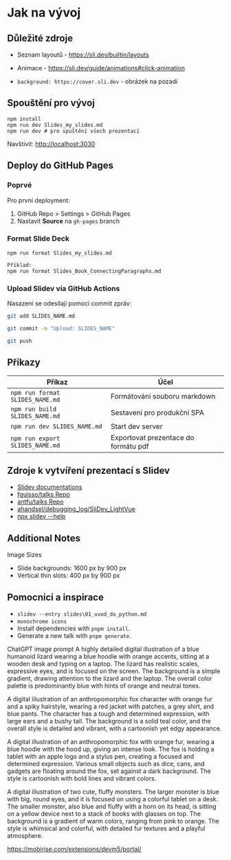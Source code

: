 # Jak na vývoj

## Důležité zdroje
- Seznam layoutů - https://sli.dev/builtin/layouts
- Animace - https://sli.dev/guide/animations#click-animation

- `background: https://cover.sli.dev` - obrázek na pozadí

## Spouštění pro vývoj

```shell
npm install
npm run dev Slides_my_slides.md
npm run dev # pro spuštění všech prezentací
```

Navštívit: <http://localhost:3030>

## Deploy do GitHub Pages

### Poprvé

Pro první deployment:

  1. GitHub Repo > Settings > GitHub Pages
  2. Nastavit **Source** na `gh-pages` branch

### Format Slide Deck

```shell
npm run format Slides_my_slides.md

Příklad:
npm run format Slides_Book_ConnectingParagraphs.md
```

### Upload Slidev via GitHub Actions
Nasazení se odesílají pomocí commit zpráv:

```bash
git add SLIDES_NAME.md

git commit -m "Upload: SLIDES_NAME"

git push
```

## Příkazy

| Příkaz                          | Účel                                 |
|---------------------------------|--------------------------------------|
| `npm run format SLIDES_NAME.md` | Formátování souboru markdown         |
| `npm run build SLIDES_NAME.md`  | Sestavení pro produkční SPA          |
| `npm run dev SLIDES_NAME.md`    | Start dev server                     |
| `npm run export SLIDES_NAME.md` | Exportovat prezentace do formátu pdf |

## Zdroje k vytvíření prezentací s Slidev

* [Slidev documentations](https://sli.dev/)
* [fguisso/talks Repo](https://github.com/fguisso/talks)
* [antfu/talks Repo](https://github.com/antfu/talks)
* [ahandsel/debugging_log/SliDev_LightVue](https://github.com/ahandsel/debugging_log/tree/master/SliDev_LightVue)
* [npx slidev --help](https://github.com/ahandsel/debugging_log/blob/master/SliDev_LightVue/SliDev_Basic/SliDev_Help.md#npx-slidev---help)

## Additional Notes

Image Sizes

* Slide backgrounds: 1600 px by 900 px
* Vertical thin slots: 400 px by 900 px


## Pomocnici a inspirace
- `slidev --entry slides\01_uvod_do_python.md` 
- `monochrome icons`
- Install dependencies with `pnpm install`.
- Generate a new talk with `pnpm generate`.

ChatGPT image prompt
A highly detailed digital illustration of a blue humanoid lizard wearing a blue hoodie with orange accents, sitting at a wooden desk and typing on a laptop. 
The lizard has realistic scales, expressive eyes, and is focused on the screen. 
The background is a simple gradient, drawing attention to the lizard and the laptop.
The overall color palette is predominantly blue with hints of orange and neutral tones.


A digital illustration of an anthropomorphic fox character with orange fur and a spiky hairstyle, wearing a red jacket with patches, a grey shirt, and blue pants. The character has a tough and determined expression, with large ears and a bushy tail. The background is a solid teal color, and the overall style is detailed and vibrant, with a cartoonish yet edgy appearance.

A digital illustration of an anthropomorphic fox with orange fur, wearing a blue hoodie with the hood up, giving an intense look. The fox is holding a tablet with an apple logo and a stylus pen, creating a focused and determined expression. Various small objects such as dice, cans, and gadgets are floating around the fox, set against a dark background. The style is cartoonish with bold lines and vibrant colors.

A digital illustration of two cute, fluffy monsters. The larger monster is blue with big, round eyes, and it is focused on using a colorful tablet on a desk. The smaller monster, also blue and fluffy with a horn on its head, is sitting on a yellow device next to a stack of books with glasses on top. The background is a gradient of warm colors, ranging from pink to orange. The style is whimsical and colorful, with detailed fur textures and a playful atmosphere.


https://mobirise.com/extensions/devm5/portal/